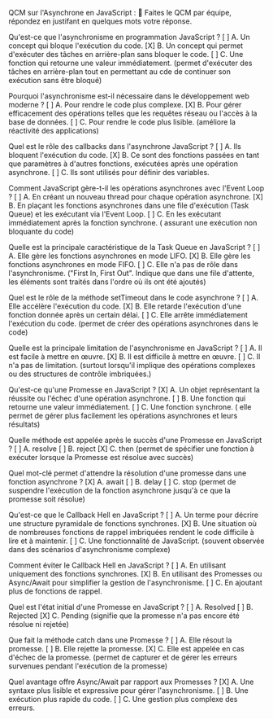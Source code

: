 QCM sur l'Asynchrone en JavaScript :
:rocket: Faites le QCM par équipe, répondez en justifant en quelques mots votre réponse.

Qu'est-ce que l'asynchronisme en programmation JavaScript ?
[ ] A. Un concept qui bloque l'exécution du code.
[X] B. Un concept qui permet d'exécuter des tâches en arrière-plan sans bloquer le code.
[ ] C. Une fonction qui retourne une valeur immédiatement.
(permet d'exécuter des tâches en arrière-plan tout en permettant au cde de continuer son exécution sans être bloqué)

Pourquoi l'asynchronisme est-il nécessaire dans le développement web moderne ?
[ ] A. Pour rendre le code plus complexe.
[X] B. Pour gérer efficacement des opérations telles que les requêtes réseau ou l'accès à la base de données.
[ ] C. Pour rendre le code plus lisible.
(améliore la réactivité des applications)

Quel est le rôle des callbacks dans l'asynchrone JavaScript ?
[ ] A. Ils bloquent l'exécution du code.
[X] B. Ce sont des fonctions passées en tant que paramètres à d'autres fonctions, exécutées après une opération asynchrone.
[ ] C. Ils sont utilisés pour définir des variables.

Comment JavaScript gère-t-il les opérations asynchrones avec l'Event Loop ?
[ ] A. En créant un nouveau thread pour chaque opération asynchrone.
[X] B. En plaçant les fonctions asynchrones dans une file d'exécution (Task Queue) et les exécutant via l'Event Loop.
[ ] C. En les exécutant immédiatement après la fonction synchrone.
( assurant une exécution non bloquante du code)

Quelle est la principale caractéristique de la Task Queue en JavaScript ?
[ ] A. Elle gère les fonctions asynchrones en mode LIFO.
[X] B. Elle gère les fonctions asynchrones en mode FIFO.
[ ] C. Elle n'a pas de rôle dans l'asynchronisme.
("First In, First Out". Indique que dans une file d'attente, les éléments sont traités dans l'ordre où ils ont été ajoutés)

Quel est le rôle de la méthode setTimeout dans le code asynchrone ?
[ ] A. Elle accélère l'exécution du code.
[X] B. Elle retarde l'exécution d'une fonction donnée après un certain délai.
[ ] C. Elle arrête immédiatement l'exécution du code.
(permet de créer des opérations asynchrones dans le code)

Quelle est la principale limitation de l'asynchronisme en JavaScript ?
[ ] A. Il est facile à mettre en œuvre.
[X] B. Il est difficile à mettre en œuvre.
[ ] C. Il n'a pas de limitation.
(surtout lorsqu'il implique des opérations complexes ou des structures de contrôle imbriquées.)

Qu'est-ce qu'une Promesse en JavaScript ?
[X] A. Un objet représentant la réussite ou l'échec d'une opération asynchrone.
[ ] B. Une fonction qui retourne une valeur immédiatement.
[ ] C. Une fonction synchrone.
( elle permet de gérer plus facilement les opérations asynchrones et leurs résultats)

Quelle méthode est appelée après le succès d'une Promesse en JavaScript ?
[ ] A. resolve
[ ] B. reject
[X] C. then
(permet de spécifier une fonction à exécuter lorsque la Promesse est résolue avec succès)

Quel mot-clé permet d'attendre la résolution d'une promesse dans une fonction asynchrone ?
[X] A. await
[ ] B. delay
[ ] C. stop
(permet de suspendre l'exécution de la fonction asynchrone jusqu'à ce que la promesse soit résolue)

Qu'est-ce que le Callback Hell en JavaScript ?
[ ] A. Un terme pour décrire une structure pyramidale de fonctions synchrones.
[X] B. Une situation où de nombreuses fonctions de rappel imbriquées rendent le code difficile à lire et à maintenir.
[ ] C. Une fonctionnalité de JavaScript.
(souvent observée dans des scénarios d'asynchronisme complexe)

Comment éviter le Callback Hell en JavaScript ?
[ ] A. En utilisant uniquement des fonctions synchrones.
[X] B. En utilisant des Promesses ou Async/Await pour simplifier la gestion de l'asynchronisme.
[ ] C. En ajoutant plus de fonctions de rappel.

Quel est l'état initial d'une Promesse en JavaScript ?
[ ] A. Resolved
[ ] B. Rejected
[X] C. Pending
(signifie que la promesse n'a pas encore été résolue ni rejetée)

Que fait la méthode catch dans une Promesse ?
[ ] A. Elle résout la promesse.
[ ] B. Elle rejette la promesse.
[X] C. Elle est appelée en cas d'échec de la promesse.
(permet de capturer et de gérer les erreurs survenues pendant l'exécution de la promesse)

Quel avantage offre Async/Await par rapport aux Promesses ?
[X] A. Une syntaxe plus lisible et expressive pour gérer l'asynchronisme.
[ ] B. Une exécution plus rapide du code.
[ ] C. Une gestion plus complexe des erreurs.
